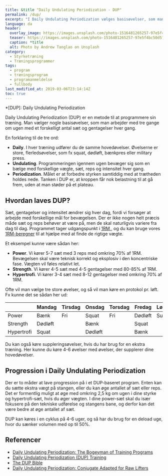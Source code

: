 ```yaml
---
title: &title "Daily Undulating Periodization - DUP"
permalink: /dup/
excerpt: "I Daily Undulating Periodization vælges basisøvelser, som man gennem ugen arbejder med tre gange med forskelligt antal sæt og gentagelser - for at træne power, styrke og hypertrofi."
language: da
header:
  overlay_image: https://images.unsplash.com/photo-1516481265257-97e5f4bc50d5?ixlib=rb-1.2.1&ixid=eyJhcHBfaWQiOjEyMDd9&auto=format&fit=crop&w=1950&q=5
  teaser: https://images.unsplash.com/photo-1516481265257-97e5f4bc50d5?ixlib=rb-1.2.1&ixid=eyJhcHBfaWQiOjEyMDd9&auto=format&fit=crop&w=400&q=5
  caption: *title
  alt: Photo by Andrew Tanglao on Unsplash
category:
  - Styrketræning
  - Træningsprogrammer
tags:
  - program
  - træningsprogram
  - programanmeldelse
  - fullbody
last_modified_at: 2019-03-06T23:14:14Z
toc: true
---
```


*[DUP]: Daily Undulating Periodization

Daily Undulating Periodization (DUP) er en metode til at programmere sin træning. Man vælger nogle basisøvelser, som man arbejder med tre gange om ugen med et forskelligt antal sæt og gentagelser hver gang.

En forklaring til de tre ord:

- **Daily**. I hver træning udfører du de samme hovedøvelser. Øvelserne er store, flerledsøvelser, som fx squat, dødløft, bænkpres eller military press.
- **Undulating**. Programmeringen igennem ugen bevæger sig som en bælge med forskellige vægte, sæt, reps og intensitet hver gang.
- **Periodization**. Målet er at forbedre styrken samtiddig med at trætheden holdes nede. Tanken i DUP er, at kroppen får nok belastning til at gå frem, uden at man støder på et plateau.

## Hvordan laves DUP?

Sæt, gentagelser og intensitet ændrer sig hver dag, fordi vi forsøger at arbejde med forskellige mål for bevægelsen. Der er ikke nogen helt præcis måde sæt og reps behøver at være på, men de skal naturligvis variere fra dag til dag. Programmet tager udgangspunkt i [1RM](/rm-beregner/),, og du kan bruge vores [1RM-beregner](/rm-beregner/) til at hjælpe med at finde de rigtige vægte.

Et eksempel kunne være sådan her:

- **Power**. Vi kører 5-7 sæt med 3 reps med omkring 70% af 1RM. Bevægelsen skal være teknisk korrekt og eksplosiv i den koncentriske fase. Vægten vil føles relativt let.
- **Strength**. Vi kører 4-5 sæt med 4-5 gentagelser med 80-85% af 1RM.
- **Hypertrofi**. Vi kører 3-4 sæt med 8-12 gentagelser med omkring 70% af 1RM.

Ofte vil man vælge tre store øvelser, og så vil man køre en protokol pr. løft. Fx kunne det se sådan her ud:

|            | Mandag  | Tirsdag | Onsdag  | Torsdag | Fredag   | Lørdag  | Søndag |
|------------|---------|---------|---------|---------|----------|---------|--------|
| Power      | Bænk    | Fri     | Squat   | Fri     | Dødløft  | Sup/fri | Fri    |
| Strength   | Dødløft |         | Bænk    |         | Squat    |         |        |
| Hypertrofi | Squat   |         | Dødløft |         | Bænk     |         |        |

Du kan også køre suppleringsøvelser, hvis du har brug for en ekstra træning. Her kunne du køre 4-6 øvelser med øvelser, der supplerer dine hovedøvelser.

## Progression i Daily Undulating Periodization

Der er to måder at lave progression på i et DUP-baseret program. Enten kan du sætte ekstra vægt på stangen, eller du kan øge antallet af sæt eller reps. Det er formentlig muligt at øge med omkring 2,5 kg om ugen i dine styrke og hypertrofi-sæt, hvis du øger vægten. I dine power-sæt skal du især fokusere på den tekniske udførelse og stangens bane, og derfor kan det være bedre at øge antallet af sæt.

DUP kan køres i en cyklus på 4-6 uger, og så har du brug for en deload uge, hvor du sænker volumen med op til 50%.

## Referencer

- [Daily Undulating Periodization: The Bogeyman of Training Programs](https://www.strongerbyscience.com/daily-undulating-periodization/)
- [Daily Undulating Periodization (DUP) Training](https://www.askmen.com/sports/bodybuilding/daily-undulating-periodization-dup-training.html)
- [The DUP Bible](http://www.jmaxfitness.com/blog/daily-undulating-periodization/)
- [Daily Undulating Periodization: Conjugate Adapted for Raw Lifters](https://www.elitefts.com/education/daily-undulating-periodization-conjugate-adapted-for-raw-lifters/)
